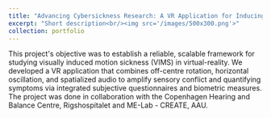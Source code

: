 ```yaml
---
title: "Advancing Cybersickness Research: A VR Application for Inducing Visually Induced Motion Sickness"
excerpt: "Short description<br/><img src='/images/500x300.png'>"
collection: portfolio
---
```


This project's objective was to establish a reliable, scalable framework for studying visually induced motion sickness (VIMS) in virtual-reality. We developed a VR application that combines off-centre rotation, horizontal oscillation, and spatialized audio to amplify sensory conflict and quantifying symptoms via integrated subjective questionnaires and biometric measures. The project was done in collaboration with the Copenhagen Hearing and Balance Centre, Rigshospitalet and ME-Lab - CREATE, AAU.
